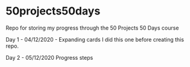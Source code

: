 # 50projects50days
Repo for storing my progress through the 50 Projects 50 Days course


Day 1 - 04/12/2020 - Expanding cards
   I did this one before creating this repo.
  
Day 2 - 05/12/2020
  Progress steps
